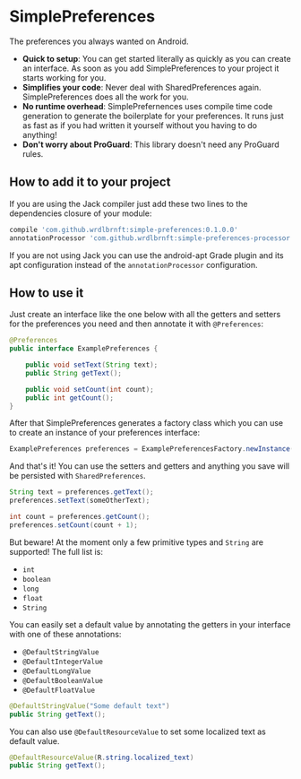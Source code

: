 # SimplePreferences

The preferences you always wanted on Android.

 - **Quick to setup**: You can get started literally as quickly as you can create an interface. As soon as you add SimplePreferences to your project it starts working for you.
 - **Simplifies your code**: Never deal with SharedPreferences again. SimplePreferences does all the work for you.
 - **No runtime overhead**: SimplePrefernences uses compile time code generation to generate the boilerplate for your preferences. It runs just as fast as if you had written it yourself without you having to do anything!
 - **Don't worry about ProGuard**: This library doesn't need any ProGuard rules.
 
## How to add it to your project

If you are using the Jack compiler just add these two lines to the dependencies closure of your module:

```groovy
compile 'com.github.wrdlbrnft:simple-preferences:0.1.0.0'
annotationProcessor 'com.github.wrdlbrnft:simple-preferences-processor:0.1.0.0'
```

If you are not using Jack you can use the android-apt Grade plugin and its apt configuration instead of the `annotationProcessor` configuration.

## How to use it

Just create an interface like the one below with all the getters and setters for the preferences you need and then annotate it with `@Preferences`:

```java
@Preferences
public interface ExamplePreferences {

    public void setText(String text);
    public String getText();

    public void setCount(int count);
    public int getCount();
}
```

After that SimplePreferences generates a factory class which you can use to create an instance of your preferences interface:

```java
ExamplePreferences preferences = ExamplePreferencesFactory.newInstance(context);
```

And that's it! You can use the setters and getters and anything you save will be persisted with `SharedPreferences`.

```java
String text = preferences.getText();
preferences.setText(someOtherText);

int count = preferences.getCount();
preferences.setCount(count + 1);
```

But beware! At the moment only a few primitive types and `String` are supported! The full list is:

 - `int`
 - `boolean`
 - `long`
 - `float`
 - `String`
 
You can easily set a default value by annotating the getters in your interface with one of these annotations:

 - `@DefaultStringValue`
 - `@DefaultIntegerValue`
 - `@DefaultLongValue`
 - `@DefaultBooleanValue`
 - `@DefaultFloatValue`
 
```java
@DefaultStringValue("Some default text")
public String getText();
```

You can also use `@DefaultResourceValue` to set some localized text as default value.
```java
@DefaultResourceValue(R.string.localized_text)
public String getText();
```
